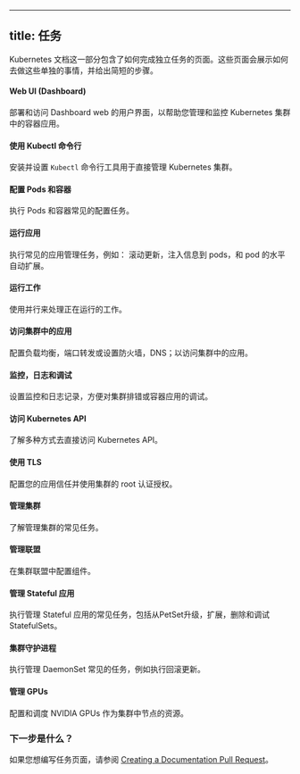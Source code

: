 
---
<!--
title: Tasks
-->
title: 任务
---

<!--
This section of the Kubernetes documentation contains pages that
show how to do individual tasks. A task page shows how to do a
single thing, typically by giving a short sequence of steps.
-->

Kubernetes 文档这一部分包含了如何完成独立任务的页面。这些页面会展示如何去做这些单独的事情，并给出简短的步骤。

<!--
#### Web UI (Dashboard)

Deploy and access the Dashboard web user interface to help you manage and monitor containerized applications in a Kubernetes cluster.
-->

#### Web UI (Dashboard)

 部署和访问 Dashboard web 的用户界面，以帮助您管理和监控 Kubernetes 集群中的容器应用。
 
<!--
#### Using the kubectl Command-line

Install and setup the `kubectl` command-line tool used to directly manage Kubernetes clusters.
-->

#### 使用 Kubectl 命令行

安装并设置 `Kubectl` 命令行工具用于直接管理 Kubernetes 集群。

<!--
#### Configuring Pods and Containers

Perform common configuration tasks for Pods and Containers.
-->

#### 配置 Pods 和容器

执行 Pods 和容器常见的配置任务。

<!--
#### Running Applications

Perform common application management tasks, such as rolling updates, injecting information into pods, and horizontal Pod autoscaling.
-->

#### 运行应用

执行常见的应用管理任务，例如： 滚动更新，注入信息到 pods，和 pod 的水平自动扩展。

<!--
#### Running Jobs

Run Jobs using parallel processing.
-->

#### 运行工作

使用并行来处理正在运行的工作。

<!--
#### Accessing Applications in a Cluster

Configure load balancing, port forwarding, or setup firewall or DNS configurations to access applications in a cluster.
-->

#### 访问集群中的应用

配置负载均衡，端口转发或设置防火墙，DNS；以访问集群中的应用。

<!--
#### Monitoring, Logging, and Debugging

Setup monitoring and logging to troubleshoot a cluster or debug a containerized application.
-->

#### 监控，日志和调试

设置监控和日志记录，方便对集群排错或容器应用的调试。

<!--
#### Accessing the Kubernetes API

Learn various methods to directly access the Kubernetes API.
-->

#### 访问 Kubernetes API

了解多种方式去直接访问 Kubernetes API。

<!--
#### Using TLS

Configure your application to trust and use the cluster root Certificate Authority (CA).
-->

#### 使用 TLS

配置您的应用信任并使用集群的 root 认证授权。

<!--
#### Administering a Cluster

Learn common tasks for administering a cluster.
-->

#### 管理集群

了解管理集群的常见任务。

<!--
#### Administering Federation

Configure components in a cluster federation.
-->

#### 管理联盟

在集群联盟中配置组件。

<!--
#### Managing Stateful Applications

Perform common tasks for managing Stateful applications, including upgrading from PetSets and scaling, deleting, and debugging StatefulSets.
-->

#### 管理 Stateful 应用

执行管理 Stateful 应用的常见任务，包括从PetSet升级，扩展，删除和调试 StatefulSets。

<!--
#### Cluster Daemons

Perform common tasks for managing a DaemonSet, such as performing a rolling update.
-->

#### 集群守护进程

执行管理 DaemonSet 常见的任务，例如执行回滚更新。

<!--
#### Managing GPUs

Configure and schedule NVIDIA GPUs for use as a resource by nodes in a cluster.
-->

#### 管理 GPUs

配置和调度 NVIDIA GPUs 作为集群中节点的资源。

<!--
### What's next

If you would like to write a task page, see
[Creating a Documentation Pull Request](/docs/home/contribute/create-pull-request/).
-->

### 下一步是什么？

如果您想编写任务页面，请参阅 [Creating a Documentation Pull Request](/docs/home/contribute/create-pull-request/)。

